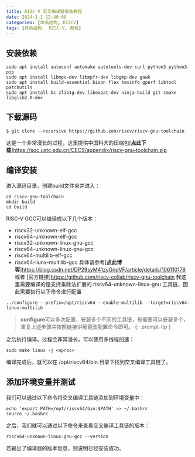 ```yaml
---
title: RISC-V 交叉编译链安装教程
date: 2024-1-1 12:40:00
categories: [体系结构, RISCV]
tags: [体系结构， RISC-V, 教程]
---
```


## 安装依赖
```shell
sudo apt install autoconf automake autotools-dev curl python3 python3-pip 
sudo apt install libmpc-dev libmpfr-dev libgmp-dev gawk 
sudo apt install build-essential bison flex texinfo gperf libtool patchutils 
sudo apt install bc zlib1g-dev libexpat-dev ninja-build git cmake libglib2.0-dev
```

## 下载源码
```shell
$ git clone --recursive https://github.com/riscv/riscv-gnu-toolchain
```
这是一个非常漫长的过程，这里提供中国科大的压缩包[**点此下载**]https://soc.ustc.edu.cn/CECS/appendix/riscv-gnu-toolchain.zip

## 编译安装
进入源码目录，创建build文件夹并进入：

```shell
cd riscv-gnu-toolchain
mkdir build
cd build
```

RISC-V GCC可以编译成以下几个版本：
* riscv32-unknown-elf-gcc
* riscv64-unknown-elf-gcc
* riscv32-unknown-linux-gnu-gcc
* riscv64-unknown-linux-gnu-gcc
* riscv64-multilib-elf-gcc
* riscv64-liunx-multilib-gcc
具体请参考[**点此博客**]https://blog.csdn.net/DP29syM41zyGndVF/article/details/106110178 或者 [官方链接]https://github.com/riscv-collab/riscv-gnu-toolchain
我这里需要编译的是支持乘除法扩展的 riscv64-unknown-linux-gnu 工具链，因此需要执行以下命令进行配置：

```shell
../configure --prefix=/opt/riscv64 --enable-multilib --target=riscv64-linux-multilib
```

> **configure**可以多次配置，安装多个不同的工具链，有需要可以安装多个，重复上述步骤并按照链接讲解更改配置命令即可。
{: .prompt-tip }

之后执行编译。过程会非常漫长，可以使用多线程加速：
```shell
sudo make linux -j <nproc>
```
编译完成后，就可以在 /opt/riscv64/bin 目录下找到交叉编译工具链了。

## 添加环境变量并测试
我们可以通过以下命令将交叉编译工具链添加到环境变量中：
```shell
echo 'export PATH=/opt/riscv64/bin:$PATH' >> ~/.bashrc
source ~/.bashrc
```
之后，我们就可以通过以下命令来查看交叉编译工具链的版本：
```shell
riscv64-unknown-linux-gnu-gcc --version
```
若输出了编译器的版本信息，则说明已经安装成功。
